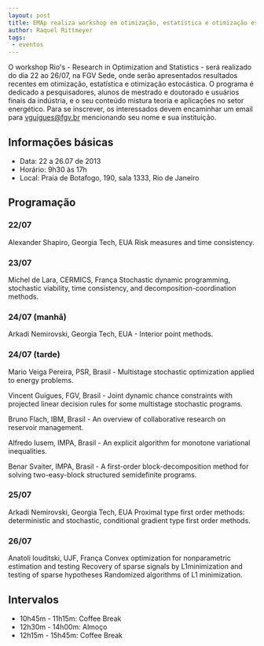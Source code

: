 ```yaml
---
layout: post
title: EMAp realiza workshop em otimização, estatística e otimização estocástica
author: Raquel Rittmeyer
tags:
 - eventos
---
```


O workshop Rio's - Research in Optimization and Statistics - será
realizado do dia 22 ao 26/07, na FGV Sede, onde serão apresentados
resultados recentes em otimização, estatística e otimização
estocástica.  O programa é dedicado a pesquisadores, alunos de
mestrado e doutorado e usuários finais da indústria, e o seu conteúdo
mistura teoria e aplicações no setor energético. Para se inscrever,
os interessados devem encaminhar um email para vguigues@fgv.br
mencionando seu nome e sua instituição.

## Informações básicas

- Data: 22 a 26.07 de 2013
- Horário: 9h30 às 17h
- Local: Praia de Botafogo, 190, sala 1333, Rio de Janeiro

## Programação

### 22/07

Alexander Shapiro, Georgia Tech, EUA Risk measures and time
consistency.

### 23/07

Michel de Lara, CERMICS, França Stochastic dynamic programming,
stochastic viability, time consistency, and decomposition-coordination
methods.

### 24/07 (manhã)

Arkadi Nemirovski, Georgia Tech, EUA - Interior point methods.

### 24/07 (tarde)
 
Mario Veiga Pereira, PSR, Brasil - Multistage stochastic optimization
applied to energy problems.

Vincent Guigues, FGV, Brasil - Joint dynamic chance constraints with
projected linear decision rules for some multistage stochastic
programs.

Bruno Flach, IBM, Brasil - An overview of collaborative research on
reservoir management.
 
Alfredo Iusem, IMPA, Brasil - An explicit algorithm for monotone
variational inequalities.
 
Benar Svaiter, IMPA, Brasil - A first-order block-decomposition method
for solving two-easy-block structured semidefinite programs.
 
### 25/07

Arkadi Nemirovski, Georgia Tech, EUA Proximal type first order
methods: deterministic and stochastic, conditional gradient type first
order methods.

### 26/07

Anatoli Iouditski, UJF, França Convex optimization for nonparametric
estimation and testing Recovery of sparse signals by L1minimization
and testing of sparse hypotheses Randomized algorithms of L1
minimization.


## Intervalos
 
- 10h45m - 11h15m: Coffee Break
- 12h30m - 14h00m: Almoço
- 12h15m - 15h45m: Coffee Break
